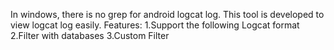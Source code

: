 In windows, there is no grep for android logcat log.
This tool is developed to view logcat log easily.
Features:
1.Support the following Logcat format
2.Filter with databases
3.Custom Filter